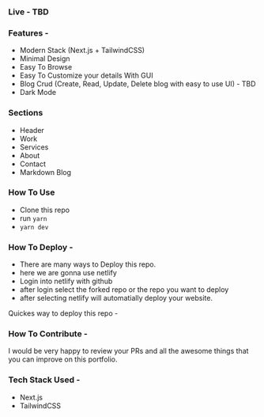 <!-- ![thumbnail](https://user-images.githubusercontent.com/16558205/180779213-ea740975-3df1-460a-a964-0a623ee25872.png) -->

### Live - TBD

### Features -

- Modern Stack (Next.js + TailwindCSS)
- Minimal Design
- Easy To Browse
- Easy To Customize your details With GUI
- Blog Crud (Create, Read, Update, Delete blog with easy to use UI) - TBD
- Dark Mode

### Sections

- Header
- Work
- Services
- About
- Contact
- Markdown Blog

### How To Use

- Clone this repo
- run `yarn`
- `yarn dev`

### How To Deploy -

- There are many ways to Deploy this repo.
- here we are gonna use netlify
- Login into netlify with github
- after login select the forked repo or the repo you want to deploy
- after selecting netlify will automatially deploy your website.

Quickes way to deploy this repo -

<!-- [![Deploy To Netlify](https://www.netlify.com/img/deploy/button.svg)](https://app.netlify.com/start/deploy?repository=https://github.com/chetanverma16/react-portfolio-template) -->

### How To Contribute -

I would be very happy to review your PRs and all the awesome things that you can improve on this portfolio.

### Tech Stack Used -

- Next.js
- TailwindCSS
